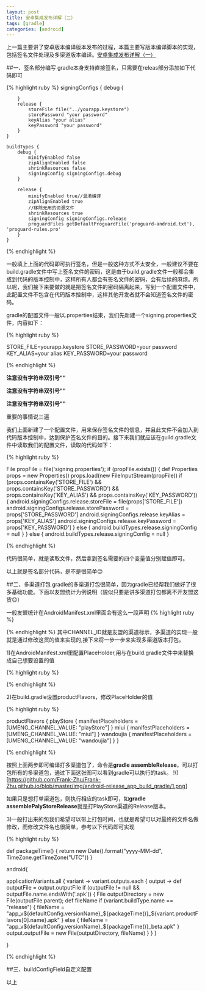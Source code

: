 ```yaml
---
layout: post
title: 安卓集成发布详解（二）
tags: [gradle]
categories: [android]
---
```


上一篇主要讲了安卓版本编译版本发布的过程，本篇主要写版本编译脚本的实现，包括签名文件处理及多渠道版本编译。[安卓集成发布详解（一）](http://frank-zhu.github.io/android/2015/06/14/android-release_app_version/)

##一、签名部分编写
gradle本身支持直接签名，只需要在releas部分添加如下代码即可

{% highlight ruby %}
	signingConfigs {
        debug {

        }
        release {
            storeFile file("../yourapp.keystore")
    		storePassword "your password"
    		keyAlias "your alias"
    		keyPassword "your password"
        }
    }
	
	buildTypes {
        debug {
            minifyEnabled false
            zipAlignEnabled false
            shrinkResources false
            signingConfig signingConfigs.debug
        }

        release {
            minifyEnabled true//混淆编译
            zipAlignEnabled true
            //移除无用的资源文件
            shrinkResources true
            signingConfig signingConfigs.release
            proguardFiles getDefaultProguardFile('proguard-android.txt'), 'proguard-rules.pro'
        }
    }
    
{% endhighlight %}

一般填上上面的代码即可执行签名，但是一般这种方式不太安全，一般建议不要在build.gradle文件中写上签名文件的密码，这是由于build.gradle文件一般都会集成到代码的版本控制中，这样所有人都会有签名文件的密码，会有后续的麻烦。所以呢，我们接下来要做的就是把签名文件的密码隔离起来，写到一个配置文件中，此配置文件不包含在代码版本控制中，这样其他开发者就不会知道签名文件的密码。

gradle的配置文件一般以.properties结束，我们先新建一个signing.properties文件，内容如下：

{% highlight ruby %}

STORE_FILE=yourapp.keystore
STORE_PASSWORD=your password
KEY_ALIAS=your alias
KEY_PASSWORD=your password

{% endhighlight %}

**注意没有字符串双引号""**

**注意没有字符串双引号""**

**注意没有字符串双引号""**

重要的事情说三遍

我们上面新建了一个配置文件，用来保存签名文件的信息，并且此文件不会加入到代码版本控制中，达到保护签名文件的目的。接下来我们就应该在guild.gradle文件中读取我们的配置文件，读取的代码如下：

{% highlight ruby %}

File propFile = file('signing.properties');
if (propFile.exists()) {
    def Properties props = new Properties()
    props.load(new FileInputStream(propFile))
    if (props.containsKey('STORE_FILE') && props.containsKey('STORE_PASSWORD') &&
            props.containsKey('KEY_ALIAS') && props.containsKey('KEY_PASSWORD')) {
        android.signingConfigs.release.storeFile = file(props['STORE_FILE'])
        android.signingConfigs.release.storePassword = props['STORE_PASSWORD']
        android.signingConfigs.release.keyAlias = props['KEY_ALIAS']
        android.signingConfigs.release.keyPassword = props['KEY_PASSWORD']
    } else {
        android.buildTypes.release.signingConfig = null
    }
} else {
    android.buildTypes.release.signingConfig = null
}

{% endhighlight %}

代码很简单，就是读取文件，然后拿到签名需要的四个变量值分别赋值即可。

以上就是签名部分代码，是不是很简单😊

##二、多渠道打包
gradle的多渠道打包很简单，因为gradle已经帮我们做好了很多基础功能。下面以友盟统计为例说明（貌似只要是讲多渠道打包都离不开友盟这货😊）

一般友盟统计在AndroidManifest.xml里面会有这么一段声明
{% highlight ruby %}

<meta-data
    android:name="UMENG_CHANNEL"
    android:value="CHANNEL_ID" />

{% endhighlight %}
其中CHANNEL_ID就是友盟的渠道标示，多渠道的实现一般就是通过修改这货的值来实现的,接下来将一步一步来实现多渠道版本打包。

1)在AndroidManifest.xml里配置PlaceHolder,用与在build.gradle文件中来替换成自己想要设置的值

{% highlight ruby %}

<meta-data
    android:name="UMENG_CHANNEL"
    android:value="${UMENG_CHANNEL_VALUE}" />

{% endhighlight %}

2)在build.gradle设置productFlavors，修改PlaceHolder的值

{% highlight ruby %}

productFlavors {
        playStore {
            manifestPlaceholders = [UMENG_CHANNEL_VALUE: "playStore"]
        }
        miui {
            manifestPlaceholders = [UMENG_CHANNEL_VALUE: "miui"]
        }
        wandoujia {
            manifestPlaceholders = [UMENG_CHANNEL_VALUE: "wandoujia"]
        }
    }

{% endhighlight %}

按照上面两步即可编译打多渠道包了，命令是**gradle assembleRelease**，可以打包所有的多渠道包，通过下面这张图可以看到gradle可以执行的task。
!()[https://github.com/Frank-Zhu/Frank-Zhu.github.io/blob/master/img/android-release_app_build_gradle/1.png]

如果只是想打单渠道包，则执行相应的task即可，如**gradle assemblePalyStoreRelease**就是打PlayStore渠道的Release版本。

3)一般打出来的包我们希望可以带上打包时间，也就是希望可以对最终的文件名做修改，而修改文件名也很简单，参考以下代码即可实现

{% highlight ruby %}

def packageTime() {
    return new Date().format("yyyy-MM-dd", TimeZone.getTimeZone("UTC"))
}

android{

applicationVariants.all { variant ->
        variant.outputs.each { output ->
            def outputFile = output.outputFile
            if (outputFile != null && outputFile.name.endsWith('.apk')) {
                File outputDirectory = new File(outputFile.parent);
                def fileName
                if (variant.buildType.name == "release") {
                    fileName = "app_v${defaultConfig.versionName}_${packageTime()}_${variant.productFlavors[0].name}.apk"
                } else {
                    fileName = "app_v${defaultConfig.versionName}_${packageTime()}_beta.apk"
                }
                output.outputFile = new File(outputDirectory, fileName)
            }
        }
    }

}

{% endhighlight %}



##三、buildConfigField自定义配置


以上
